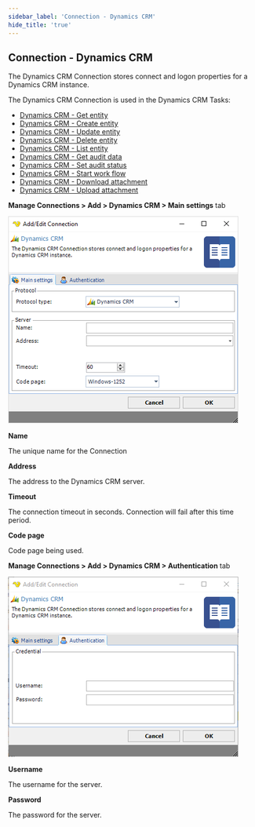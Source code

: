 ```yaml
---
sidebar_label: 'Connection - Dynamics CRM'
hide_title: 'true'
---
```


## Connection - Dynamics CRM

The Dynamics CRM Connection stores connect and logon properties for a Dynamics CRM instance.
 
The Dynamics CRM Connection is used in the Dynamics CRM Tasks:

* [Dynamics CRM - Get entity](../../client-user-interface/server/job-tasks/dynamics-crm-tasks/get-entity)
* [Dynamics CRM - Create entity](../../client-user-interface/server/job-tasks/dynamics-crm-tasks/create-entity)
* [Dynamics CRM - Update entity](../../client-user-interface/server/job-tasks/dynamics-crm-tasks/update-entity)
* [Dynamics CRM - Delete entity](../../client-user-interface/server/job-tasks/dynamics-crm-tasks/delete-entity)
* [Dynamics CRM - List entity](../../client-user-interface/server/job-tasks/dynamics-crm-tasks/list-entity)
* [Dynamics CRM - Get audit data](../../client-user-interface/server/job-tasks/dynamics-crm-tasks/get-audit-data)
* [Dynamics CRM - Set audit status](../../client-user-interface/server/job-tasks/dynamics-crm-tasks/set-audit-status)
* [Dynamics CRM - Start work flow](../../client-user-interface/server/job-tasks/dynamics-crm-tasks/start-work-flow)
* [Dynamics CRM - Download attachment](../../client-user-interface/server/job-tasks/dynamics-crm-tasks/download-attachments)
* [Dynamics CRM - Upload attachment](../../client-user-interface/server/job-tasks/dynamics-crm-tasks/upload-attachment)
 
**Manage Connections > Add > Dynamics CRM > Main settings** tab

![](../../../static/img/connectiondynamicscrmmain.png)

**Name**

The unique name for the Connection
 
**Address**

The address to the Dynamics CRM server.
 
**Timeout**

The connection timeout in seconds. Connection will fail after this time period.
 
**Code page**

Code page being used.
 
**Manage Connections > Add > Dynamics CRM > Authentication** tab

![](../../../static/img/connectiondynamicscrmmauthentication.png)

**Username**

The username for the server.
 
**Password**

The password for the server.